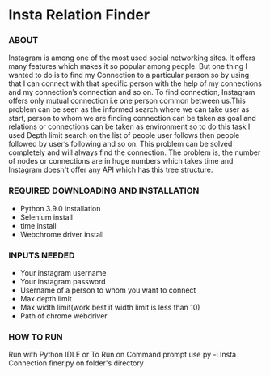 # Insta Relation Finder
### ABOUT
Instagram is among one of the most used social networking  sites. It offers many features which makes it so popular among people. But one thing I wanted to do is to find my Connection to a particular person so by using that I can connect with that specific person with the help of my connections and my connection’s connection and so on. To find connection, Instagram offers only mutual connection i.e one person common between us.This problem can be seen as the informed search where we can take user as start, person to whom we are finding connection can be taken as goal and relations or connections can be taken as environment so to do this task I used Depth limit search on the list of people user follows then people followed by user’s following and so on. This problem can be solved completely and will always find the connection. The problem is, the number of  nodes or connections are in huge numbers which takes time and Instagram doesn't offer any API which has this tree structure.  
### REQUIRED DOWNLOADING AND INSTALLATION
- Python 3.9.0 installation
- Selenium install
- time install
- Webchrome driver install
### INPUTS NEEDED
- Your instagram username 
- Your instagram password
- Username of a person to whom you want to connect
- Max depth limit
- Max width limit(work best if width limit is less than 10)
- Path of chrome webdriver
### HOW TO RUN
Run with Python IDLE or 
To Run on Command prompt use py -i Insta Connection finer.py on folder's directory
